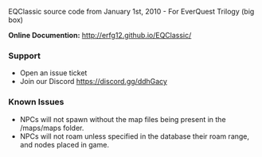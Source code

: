 EQClassic source code from January 1st, 2010 - For EverQuest Trilogy (big box)

**Online Documention:** http://erfg12.github.io/EQClassic/

### Support

- Open an issue ticket
- Join our Discord https://discord.gg/ddhGacy

### Known Issues

- NPCs will not spawn without the map files being present in the /maps/maps folder.
- NPCs will not roam unless specified in the database their roam range, and nodes placed in game.

